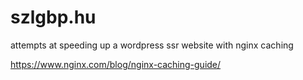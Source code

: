 # szlgbp.hu

attempts at speeding up a wordpress ssr website with nginx caching

https://www.nginx.com/blog/nginx-caching-guide/